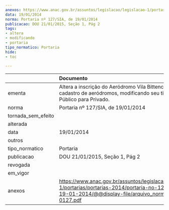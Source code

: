 ```yaml
---
anexos: https://www.anac.gov.br/assuntos/legislacao/legislacao-1/portarias/portarias-2014/portaria-no-127-sia-de-19-01-2014/@@display-file/arquivo_norma/PA2015-0127.pdf
data: 19/01/2014
norma: Portaria nº 127/SIA, de 19/01/2014
publicacao: DOU 21/01/2015, Seção 1, Pág 2
tags:
- altera
- modificando
- portaria
tipo_normatico: Portaria
hide: 
- toc 
 
---
```


|                    | Documento                                                                                                                                                        |
|:-------------------|:-----------------------------------------------------------------------------------------------------------------------------------------------------------------|
| ementa             | Altera a inscrição do Aeródromo Vila Bittencourt (AM) no cadastro de aeródromos, modificando seu tipo de uso de Público para Privado.                            |
| norma              | Portaria nº 127/SIA, de 19/01/2014                                                                                                                               |
| tornada_sem_efeito |                                                                                                                                                                  |
| alterada           |                                                                                                                                                                  |
| data               | 19/01/2014                                                                                                                                                       |
| outros             |                                                                                                                                                                  |
| tipo_normatico     | Portaria                                                                                                                                                         |
| publicacao         | DOU 21/01/2015, Seção 1, Pág 2                                                                                                                                   |
| revogada           |                                                                                                                                                                  |
| em_vigor           |                                                                                                                                                                  |
| anexos             | https://www.anac.gov.br/assuntos/legislacao/legislacao-1/portarias/portarias-2014/portaria-no-127-sia-de-19-01-2014/@@display-file/arquivo_norma/PA2015-0127.pdf |